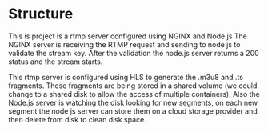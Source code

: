 # Structure

This is project is a rtmp server configured using NGINX and Node.js
The NGINX server is receiving the RTMP request and sending to node js to validate the stream key. After the validation the node.js server returns a 200 status and the stream starts.

This rtmp server is configured using HLS to generate the .m3u8 and .ts fragments.
These fragments are being stored in a shared volume (we could change to a shared disk to allow the access of multiple containers). Also the Node.js server is watching the disk looking for new segments, on each new segment the node js server can store them on a cloud storage provider and then delete from disk to clean disk space.